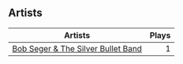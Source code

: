 ## Artists
Artists | Plays 
----- | -----: 
[Bob Seger & The Silver Bullet Band](/artists/bob-seger-the-silver-bullet-band-105037) | 1

